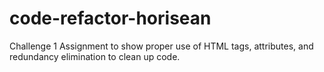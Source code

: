 # code-refactor-horisean
Challenge 1 Assignment to show proper use of HTML tags, attributes, and redundancy elimination to clean up code.
